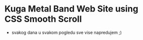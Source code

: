 # Kuga Metal Band Web Site using CSS Smooth Scroll

- svakog dana u svakom pogledu sve vise napredujem ;)